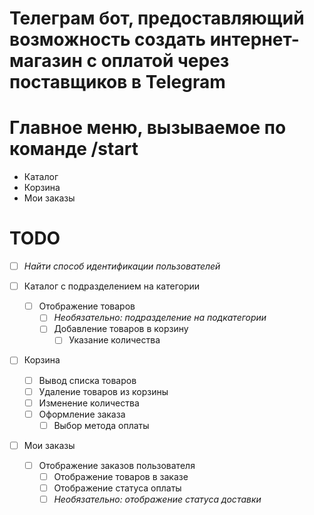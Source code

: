# Телеграм бот, предоставляющий возможность создать интернет-магазин с оплатой через поставщиков в Telegram

# Главное меню, вызываемое по команде /start
- Каталог
- Корзина
- Мои заказы

# TODO 
- [ ] _Найти способ идентификации пользователей_

- [ ] Каталог с подразделением на категории
    - [ ] Отображение товаров
        - [ ] _Необязательно: подразделение на подкатегории_
        - [ ] Добавление товаров в корзину
            - [ ] Указание количества
- [ ] Корзина
    - [ ] Вывод списка товаров
    - [ ] Удаление товаров из корзины
    - [ ] Изменение количества
    - [ ] Оформление заказа
        - [ ] Выбор метода оплаты
- [ ] Мои заказы
    - [ ] Отображение заказов пользователя
        - [ ] Отображение товаров в заказе
        - [ ] Отображение статуса оплаты
        - [ ] _Необязательно: отображение статуса доставки_